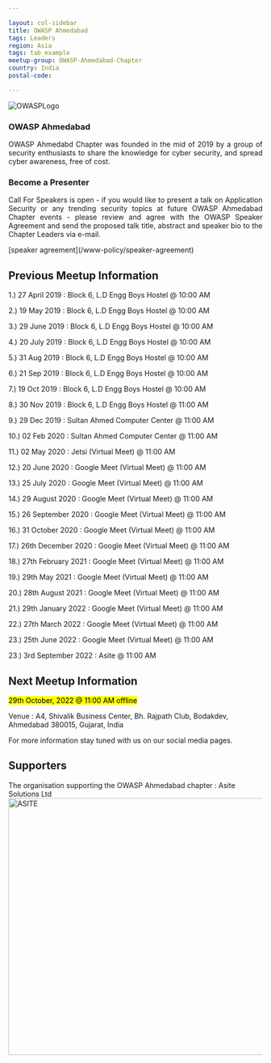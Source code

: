 ```yaml
---

layout: col-sidebar
title: OWASP Ahmedabad
tags: Leaders
region: Asia
tags: tab_example
meetup-group: OWASP-Ahmedabad-Chapter
country: India
postal-code: 

---
```

<img src="https://user-images.githubusercontent.com/40335264/187474725-169066e7-efdb-4a50-b06b-de225aace89e.jpg" alt="OWASPLogo">

### OWASP Ahmedabad
<p style='text-align: justify;'>OWASP Ahmedabd Chapter was founded in the mid of 2019 by a group of security enthusiasts to share the knowledge for cyber security, and spread cyber awareness, free of cost.</p>

### Become a Presenter
<p style='text-align: justify;'>Call For Speakers is open - if you would like to present a talk on Application Security or any trending security topics at future OWASP Ahmedabad Chapter events - please review and agree with the OWASP Speaker Agreement and send the proposed talk title, abstract and speaker bio to the Chapter Leaders via e-mail.</p>[speaker agreement](/www-policy/speaker-agreement)

## Previous Meetup Information

1.) 27 April 2019 : Block 6, L.D Engg Boys Hostel @ 10:00 AM

2.) 19 May 2019 : Block 6, L.D Engg Boys Hostel @ 10:00 AM

3.) 29 June 2019 : Block 6, L.D Engg Boys Hostel @ 10:00 AM

4.) 20 July 2019 : Block 6, L.D Engg Boys Hostel @ 10:00 AM

5.) 31 Aug 2019 : Block 6, L.D Engg Boys Hostel @ 10:00 AM

6.) 21 Sep 2019 : Block 6, L.D Engg Boys Hostel @ 10:00 AM

7.) 19 Oct 2019 : Block 6, L.D Engg Boys Hostel @ 10:00 AM

8.) 30 Nov 2019 : Block 6, L.D Engg Boys Hostel @ 11:00 AM

9.) 29 Dec 2019 : Sultan Ahmed Computer Center @ 11:00 AM

10.) 02 Feb 2020 : Sultan Ahmed Computer Center @ 11:00 AM

11.) 02 May 2020 : Jetsi (Virtual Meet) @ 11:00 AM

12.) 20 June 2020 : Google Meet (Virtual Meet) @ 11:00 AM 

13.) 25 July 2020 : Google Meet (Virtual Meet) @ 11:00 AM

14.) 29 August 2020 : Google Meet (Virtual Meet) @ 11:00 AM

15.) 26 September 2020 : Google Meet (Virtual Meet) @ 11:00 AM

16.) 31 October 2020 : Google Meet (Virtual Meet) @ 11:00 AM

17.) 26th December 2020 : Google Meet (Virtual Meet) @ 11:00 AM 

18.) 27th February 2021 : Google Meet (Virtual Meet) @ 11:00 AM

19.) 29th May 2021 : Google Meet (Virtual Meet) @ 11:00 AM

20.) 28th August 2021 : Google Meet (Virtual Meet) @ 11:00 AM

21.) 29th January 2022 : Google Meet (Virtual Meet) @ 11:00 AM

22.) 27th March 2022 : Google Meet (Virtual Meet) @ 11:00 AM

23.) 25th June 2022 : Google Meet (Virtual Meet) @ 11:00 AM

23.) 3rd September 2022 : Asite @ 11:00 AM

## Next Meetup Information
<mark>29th October, 2022 @ 11:00 AM offline</mark>

Venue : A4, Shivalik Business Center,
Bh. Rajpath Club,
Bodakdev,
Ahmedabad 380015, Gujarat, India

For more information stay tuned with us on our social media pages.

## Supporters
The organisation supporting the OWASP Ahmedabad chapter : Asite Solutions Ltd
<a href="https://www.asite.com/"> <img width="508" alt="ASITE" src="https://user-images.githubusercontent.com/40335264/187211551-4d97df78-57c2-4dd6-9224-a18723197548.png"> </a>

